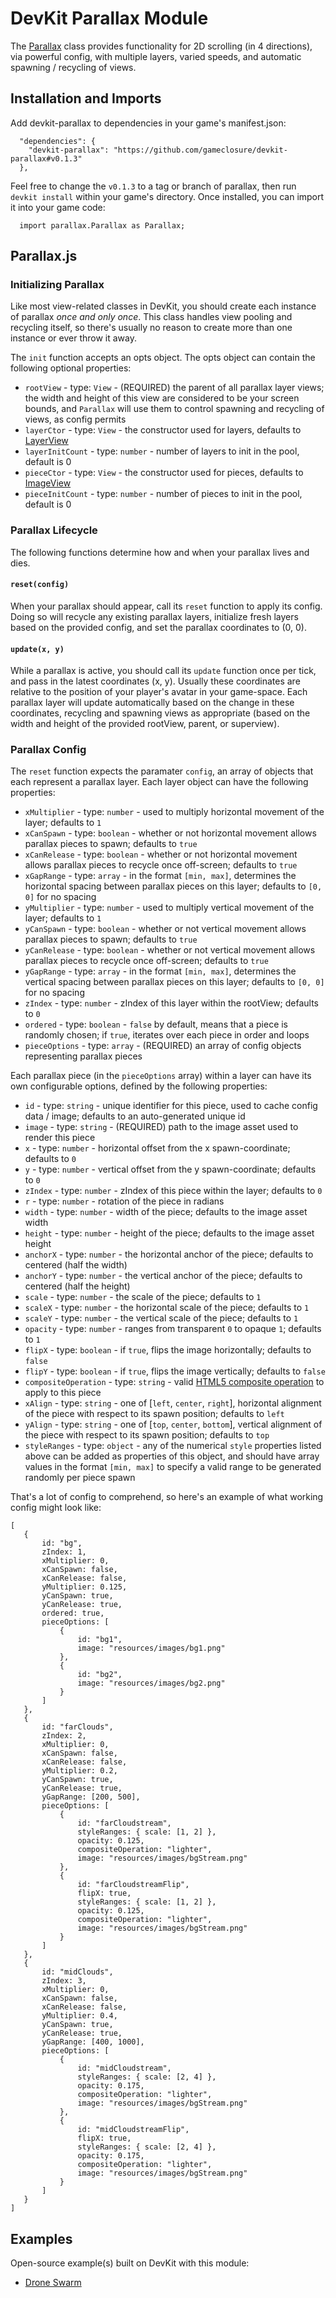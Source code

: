 DevKit Parallax Module
======================

The [Parallax](https://github.com/gameclosure/devkit-parallax/blob/master/src/Parallax.js) class provides functionality for 2D scrolling (in 4 directions), via powerful config, with multiple layers, varied speeds, and automatic spawning / recycling of views.

## Installation and Imports

Add devkit-parallax to dependencies in your game's manifest.json:
```
  "dependencies": {
    "devkit-parallax": "https://github.com/gameclosure/devkit-parallax#v0.1.3"
  },
```

Feel free to change the `v0.1.3` to a tag or branch of parallax, then run `devkit install` within your game's directory. Once installed, you can import it into your game code:
```
  import parallax.Parallax as Parallax;
```

## Parallax.js

### Initializing Parallax

Like most view-related classes in DevKit, you should create each instance of parallax *once and only once*. This class handles view pooling and recycling itself, so there's usually no reason to create more than one instance or ever throw it away.

The `init` function accepts an opts object. The opts object can contain the following optional properties:

 * `rootView` - type: `View` - (REQUIRED) the parent of all parallax layer views; the width and height of this view are considered to be your screen bounds, and `Parallax` will use them to control spawning and recycling of views, as config permits
 * `layerCtor` - type: `View` - the constructor used for layers, defaults to [LayerView](https://github.com/gameclosure/devkit-parallax/blob/master/src/Parallax.js#L229)
 * `layerInitCount` - type: `number` - number of layers to init in the pool, default is 0
 * `pieceCtor` - type: `View` - the constructor used for pieces, defaults to [ImageView](http://docs.gameclosure.com/api/ui-images.html#class-ui.imageview)
 * `pieceInitCount` - type: `number` - number of pieces to init in the pool, default is 0

### Parallax Lifecycle

The following functions determine how and when your parallax lives and dies.

#### `reset(config)`
When your parallax should appear, call its `reset` function to apply its config. Doing so will recycle any existing parallax layers, initialize fresh layers based on the provided config, and set the parallax coordinates to (0, 0).

#### `update(x, y)`
While a parallax is active, you should call its `update` function once per tick, and pass in the latest coordinates (x, y). Usually these coordinates are relative to the position of your player's avatar in your game-space. Each parallax layer will update automatically based on the change in these coordinates, recycling and spawning views as appropriate (based on the width and height of the provided rootView, parent, or superview).


### Parallax Config

The `reset` function expects the paramater `config`, an array of objects that each represent a parallax layer. Each layer object can have the following properties:

 * `xMultiplier` - type: `number` - used to multiply horizontal movement of the layer; defaults to `1`
 * `xCanSpawn` - type: `boolean` - whether or not horizontal movement allows parallax pieces to spawn; defaults to `true`
 * `xCanRelease` - type: `boolean` - whether or not horizontal movement allows parallax pieces to recycle once off-screen; defaults to `true`
 * `xGapRange` - type: `array` - in the format `[min, max]`, determines the horizontal spacing between parallax pieces on this layer; defaults to `[0, 0]` for no spacing
 * `yMultiplier` - type: `number` - used to multiply vertical movement of the layer; defaults to `1`
 * `yCanSpawn` - type: `boolean` - whether or not vertical movement allows parallax pieces to spawn; defaults to `true`
 * `yCanRelease` - type: `boolean` - whether or not vertical movement allows parallax pieces to recycle once off-screen; defaults to `true`
 * `yGapRange` - type: `array` - in the format `[min, max]`, determines the vertical spacing between parallax pieces on this layer; defaults to `[0, 0]` for no spacing
 * `zIndex` - type: `number` - zIndex of this layer within the rootView; defaults to `0`
 * `ordered` - type: `boolean` - `false` by default, means that a piece is randomly chosen; if `true`, iterates over each piece in order and loops
 * `pieceOptions` - type: `array` - (REQUIRED) an array of config objects representing parallax pieces

Each parallax piece (in the `pieceOptions` array) within a layer can have its own configurable options, defined by the following properties:

 * `id` - type: `string` - unique identifier for this piece, used to cache config data / image; defaults to an auto-generated unique id
 * `image` - type: `string` - (REQUIRED) path to the image asset used to render this piece
 * `x` - type: `number` - horizontal offset from the x spawn-coordinate; defaults to `0`
 * `y` - type: `number` - vertical offset from the y spawn-coordinate; defaults to `0`
 * `zIndex` - type: `number` - zIndex of this piece within the layer; defaults to `0`
 * `r` - type: `number` - rotation of the piece in radians
 * `width` - type: `number` - width of the piece; defaults to the image asset width
 * `height` - type: `number` - height of the piece; defaults to the image asset height
 * `anchorX` - type: `number` - the horizontal anchor of the piece; defaults to centered (half the width)
 * `anchorY` - type: `number` - the vertical anchor of the piece; defaults to centered (half the height)
 * `scale` - type: `number` - the scale of the piece; defaults to `1`
 * `scaleX` - type: `number` - the horizontal scale of the piece; defaults to `1`
 * `scaleY` - type: `number` - the vertical scale of the piece; defaults to `1`
 * `opacity` - type: `number` - ranges from transparent `0` to opaque `1`; defaults to `1`
 * `flipX` - type: `boolean` - if `true`, flips the image horizontally; defaults to `false`
 * `flipY` - type: `boolean` - if `true`, flips the image vertically; defaults to `false`
 * `compositeOperation` - type: `string` - valid [HTML5 composite operation](https://developer.mozilla.org/en-US/docs/Web/API/Canvas_API/Tutorial/Compositing) to apply to this piece
 * `xAlign` - type: `string` - one of [`left`, `center`, `right`], horizontal alignment of the piece with respect to its spawn position; defaults to `left`
 * `yAlign` - type: `string` - one of [`top`, `center`, `bottom`], vertical alignment of the piece with respect to its spawn position; defaults to `top`
 * `styleRanges` - type: `object` - any of the numerical `style` properties listed above can be added as properties of this object, and should have array values in the format `[min, max]` to specify a valid range to be generated randomly per piece spawn

 That's a lot of config to comprehend, so here's an example of what working config might look like:

 ```
 [
    {
        id: "bg",
        zIndex: 1,
        xMultiplier: 0,
        xCanSpawn: false,
        xCanRelease: false,
        yMultiplier: 0.125,
        yCanSpawn: true,
        yCanRelease: true,
        ordered: true,
        pieceOptions: [
            {
                id: "bg1",
                image: "resources/images/bg1.png"
            },
            {
                id: "bg2",
                image: "resources/images/bg2.png"
            }
        ]
    },
    {
        id: "farClouds",
        zIndex: 2,
        xMultiplier: 0,
        xCanSpawn: false,
        xCanRelease: false,
        yMultiplier: 0.2,
        yCanSpawn: true,
        yCanRelease: true,
        yGapRange: [200, 500],
        pieceOptions: [
            {
                id: "farCloudstream",
                styleRanges: { scale: [1, 2] },
                opacity: 0.125,
                compositeOperation: "lighter",
                image: "resources/images/bgStream.png"
            },
            {
                id: "farCloudstreamFlip",
                flipX: true,
                styleRanges: { scale: [1, 2] },
                opacity: 0.125,
                compositeOperation: "lighter",
                image: "resources/images/bgStream.png"
            }
        ]
    },
    {
        id: "midClouds",
        zIndex: 3,
        xMultiplier: 0,
        xCanSpawn: false,
        xCanRelease: false,
        yMultiplier: 0.4,
        yCanSpawn: true,
        yCanRelease: true,
        yGapRange: [400, 1000],
        pieceOptions: [
            {
                id: "midCloudstream",
                styleRanges: { scale: [2, 4] },
                opacity: 0.175,
                compositeOperation: "lighter",
                image: "resources/images/bgStream.png"
            },
            {
                id: "midCloudstreamFlip",
                flipX: true,
                styleRanges: { scale: [2, 4] },
                opacity: 0.175,
                compositeOperation: "lighter",
                image: "resources/images/bgStream.png"
            }
        ]
    }
]
 ```


## Examples

Open-source example(s) built on DevKit with this module:

 * [Drone Swarm](https://github.com/weebygames/swarm)

